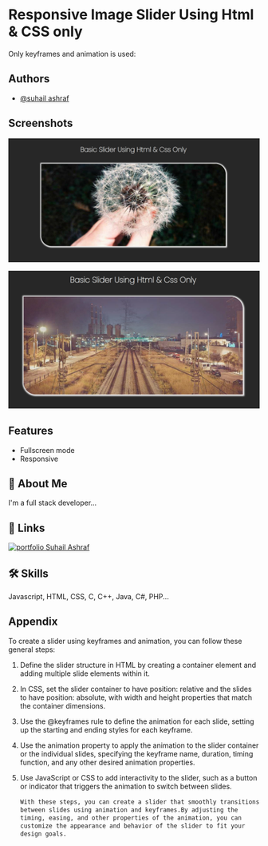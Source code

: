 
# Responsive Image Slider Using Html & CSS only

Only keyframes and animation is used:




## Authors

- [@suhail ashraf](https://github.com/suhaill-ashraf)


## Screenshots

![App Screenshot](https://raw.githubusercontent.com/suhaill-ashraf/Web-Repo/main/Slider/Screenshot%20(12).png)


![App Screenshot](https://raw.githubusercontent.com/suhaill-ashraf/Web-Repo/main/Slider/Screenshot_20230214_201938.png)

## Features
- Fullscreen mode
- Responsive


## 🚀 About Me
I'm a full stack developer...


## 🔗 Links
[![portfolio](https://cdn.iconscout.com/icon/free/png-256/twitter-241-721979.png?f=avif&w=28)
Suhail Ashraf](https://twitter.com/Suhaill_Ashraf) 




## 🛠 Skills
Javascript, HTML, CSS, C, C++, Java, C#, PHP...


## Appendix

To create a slider using keyframes and animation, you can follow these general steps:
 
 1. Define the slider structure in HTML by creating a container element and adding multiple slide elements within it.

 2. In CSS, set the slider container to have position: relative and the slides to have position: absolute, with width and height properties that match the container dimensions.

3. Use the @keyframes rule to define the animation for each slide, setting up the starting and ending styles for each keyframe.

4. Use the animation property to apply the animation to the slider container or the individual slides, specifying the keyframe name, duration, timing function, and any other desired animation properties.

5. Use JavaScript or CSS to add interactivity to the slider, such as a button or indicator that triggers the animation to switch between slides.
  


       With these steps, you can create a slider that smoothly transitions between slides using animation and keyframes.By adjusting the timing, easing, and other properties of the animation, you can customize the appearance and behavior of the slider to fit your design goals.
